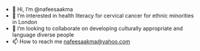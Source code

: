 - 👋 Hi, I’m @nafeesaakma
- 👀 I’m interested in health literacy for cervical cancer for ethnic minorities in London
- 💞️ I’m looking to collaborate on developing culturally appropriate and language diverse people
- 📫 How to reach me nafeesaakma@yahoo.com

<!---
nafeesaakma/nafeesaakma is a ✨ special ✨ repository because its `README.md` (this file) appears on your GitHub profile.
You can click the Preview link to take a look at your changes.
--->
